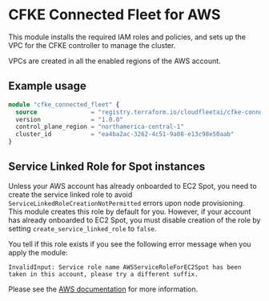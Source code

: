 # CFKE Connected Fleet for AWS

This module installs the required IAM roles and policies, and sets up the VPC for the CFKE controller to manage the cluster.

VPCs are created in all the enabled regions of the AWS account. 

## Example usage

```terraform
module "cfke_connected_fleet" {
  source               = "registry.terraform.io/cloudfleetai/cfke-connected-fleet/aws"
  version              = "1.0.0"
  control_plane_region = "northamerica-central-1"
  cluster_id           = "ea4ba2ac-3262-4c51-9a08-e13c98e50aab"
}
```

## Service Linked Role for Spot instances

Unless your AWS account has already onboarded to EC2 Spot, you need to create the service linked role to avoid `ServiceLinkedRoleCreationNotPermitted` errors upon node provisioning. This module creates this role by default for you. However, if your account has already onboarded to EC2 Spot, you must disable creation of the role by setting `create_service_linked_role` to `false`.

You tell if this role exists if you see the following error message when you apply the module:

```shell
InvalidInput: Service role name AWSServiceRoleForEC2Spot has been taken in this account, please try a different suffix.
```

Please see the [AWS documentation](https://docs.aws.amazon.com/AWSEC2/latest/UserGuide/service-linked-roles-spot-instance-requests.html) for more information.